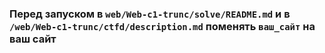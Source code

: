 ### Перед запуском в `web/Web-c1-trunc/solve/README.md` и в `/web/Web-c1-trunc/ctfd/description.md` поменять `ваш_сайт` на ваш сайт
